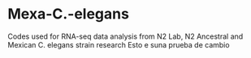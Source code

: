 # Mexa-C.-elegans
Codes used for RNA-seq data analysis from N2 Lab, N2 Ancestral and Mexican C. elegans strain research
Esto e suna prueba de cambio
